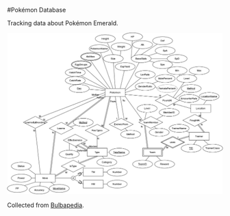 #Pokémon Database

Tracking data about Pokémon Emerald.

![EER](./diagrams/EER.png)

Collected from [Bulbapedia](https://bulbapedia.bulbagarden.net/wiki/Main_Page).
